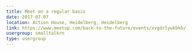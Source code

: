 ```yaml
---
title: Meet on a regular basis
date: 2017-07-07
location: Action House, Heidelberg, Heidelberg
link: https://www.meetup.com/back-to-the-future/events/xvgdrlywkbkb/
usergroup: smalltalkrn
type: usergroup
---
```

